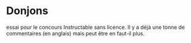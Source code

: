 # Donjons
essai pour le concours Instructable sans licence.
Il y a déjà une tonne de commentaires (en anglais) mais peut être en faut-il plus.
